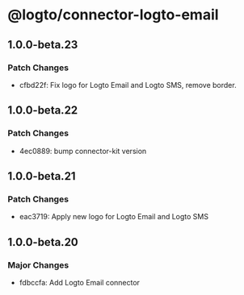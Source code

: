 # @logto/connector-logto-email

## 1.0.0-beta.23

### Patch Changes

- cfbd22f: Fix logo for Logto Email and Logto SMS, remove border.

## 1.0.0-beta.22

### Patch Changes

- 4ec0889: bump connector-kit version

## 1.0.0-beta.21

### Patch Changes

- eac3719: Apply new logo for Logto Email and Logto SMS

## 1.0.0-beta.20

### Major Changes

- fdbccfa: Add Logto Email connector
